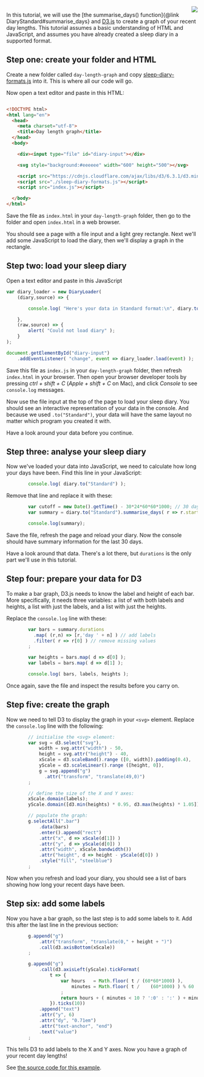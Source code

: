 <img style="float:right" src="Graph your day lengths.jpg">

In this tutorial, we will use the [the summarise_days() function]{@link DiaryStandard#summarise_days} and [D3.js](https://d3js.org/) to create a graph of your recent day lengths.  This tutorial assumes a basic understanding of HTML and JavaScript, and assumes you have already created a sleep diary in a supported format.

## Step one: create your folder and HTML

Create a new folder called `day-length-graph` and copy [sleep-diary-formats.js](../sleep-diary-formats.js) into it.  This is where all our code will go.

Now open a text editor and paste in this HTML:

<div style="clear:both"></div>

```html
<!DOCTYPE html>
<html lang="en">
  <head>
    <meta charset="utf-8">
    <title>Day length graph</title>
  </head>
  <body>

    <div><input type="file" id="diary-input"></div>

    <svg style="background:#eeeeee" width="600" height="500"></svg>

    <script src="https://cdnjs.cloudflare.com/ajax/libs/d3/6.3.1/d3.min.js"></script>
    <script src="./sleep-diary-formats.js"></script>
    <script src="index.js"></script>

  </body>
</html>
```

Save the file as `index.html` in your `day-length-graph` folder, then go to the folder and open `index.html` in a web browser.

You should see a page with a file input and a light grey rectangle.  Next we'll add some JavaScript to load the diary, then we'll display a graph in the rectangle.

## Step two: load your sleep diary

Open a text editor and paste in this JavaScript

```javascript
var diary_loader = new DiaryLoader(
    (diary,source) => {

        console.log( "Here's your data in Standard format:\n", diary.to("Standard") );

    },
    (raw,source) => {
        alert( "Could not load diary" );
    }
);

document.getElementById("diary-input")
    .addEventListener( "change", event => diary_loader.load(event) );
```

Save this file as `index.js` in your `day-length-graph` folder, then refresh `index.html` in your browser.  Then open your browser developer tools by pressing _ctrl + shift + C_ (_Apple + shift + C_ on Mac), and click _Console_ to see `console.log` messages.

Now use the file input at the top of the page to load your sleep diary.  You should see an interactive representation of your data in the console.  And because we used `.to("Standard")`, your data will have the same layout no matter which program you created it with.

Have a look around your data before you continue.

## Step three: analyse your sleep diary

Now we've loaded your data into JavaScript, we need to calculate how long your days have been.  Find this line in your JavaScript:

```javascript
        console.log( diary.to("Standard") );
```

Remove that line and replace it with these:

```javascript
        var cutoff = new Date().getTime() - 30*24*60*60*1000; // 30 days
        var summary = diary.to("Standard").summarise_days( r => r.start > cutoff );

        console.log(summary);
```

Save the file, refresh the page and reload your diary.  Now the console should have summary information for the last 30 days.

Have a look around that data.  There's a lot there, but `durations` is the only part we'll use in this tutorial.

## Step four: prepare your data for D3

To make a bar graph, D3.js needs to know the label and height of each bar.  More specifically, it needs three variables: a list of with both labels and heights, a list with just the labels, and a list with just the heights.

Replace the `console.log` line with these:

```javascript
        var bars = summary.durations
          .map( (r,n) => [r,'day ' + n] ) // add labels
          .filter( r => r[0] ) // remove missing values
        ;

        var heights = bars.map( d => d[0] );
        var labels = bars.map( d => d[1] );

        console.log( bars, labels, heights );
```

Once again, save the file and inspect the results before you carry on.

## Step five: create the graph

Now we need to tell D3 to display the graph in your `<svg>` element.  Replace the `console.log` line with the following:

```javascript
        // initialise the <svg> element:
        var svg = d3.select("svg"),
            width = svg.attr("width") - 50,
            height = svg.attr("height") - 40,
            xScale = d3.scaleBand().range ([0, width]).padding(0.4),
            yScale = d3.scaleLinear().range ([height, 0]),
            g = svg.append("g")
              .attr("transform", "translate(49,0)")
        ;

        // define the size of the X and Y axes:
        xScale.domain(labels);
        yScale.domain([d3.min(heights) * 0.95, d3.max(heights) * 1.05]);

        // populate the graph:
        g.selectAll(".bar")
            .data(bars)
            .enter().append("rect")
            .attr("x", d => xScale(d[1]) )
            .attr("y", d => yScale(d[0]) )
            .attr("width", xScale.bandwidth())
            .attr("height", d => height - yScale(d[0]) )
            .style("fill", "steelblue")
        ;
```

Now when you refresh and load your diary, you should see a list of bars showing how long your recent days have been.

## Step six: add some labels

Now you have a bar graph, so the last step is to add some labels to it.  Add this after the last line in the previous section:

```javascript
        g.append("g")
            .attr("transform", "translate(0," + height + ")")
            .call(d3.axisBottom(xScale))
        ;

        g.append("g")
            .call(d3.axisLeft(yScale).tickFormat(
                t => {
                    var hours   = Math.floor( t / (60*60*1000) ),
                        minutes = Math.floor( t /    (60*1000) ) % 60
                    ;
                    return hours + ( minutes < 10 ? ':0' : ':' ) + minutes;
                }).ticks(10))
            .append("text")
            .attr("y", 6)
            .attr("dy", "0.71em")
            .attr("text-anchor", "end")
            .text("value")
        ;
```

This tells D3 to add labels to the X and Y axes.  Now you have a graph of your recent day lengths!

See [the source code for this example](day-length-graph/).
